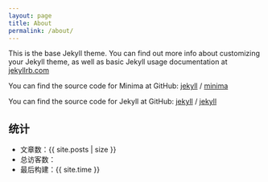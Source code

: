 ```yaml
---
layout: page
title: About
permalink: /about/
---
```


This is the base Jekyll theme. You can find out more info about customizing your Jekyll theme, as well as basic Jekyll usage documentation at [jekyllrb.com](https://jekyllrb.com/)

You can find the source code for Minima at GitHub:
[jekyll][jekyll-organization] /
[minima](https://github.com/jekyll/minima)

You can find the source code for Jekyll at GitHub:
[jekyll][jekyll-organization] /
[jekyll](https://github.com/jekyll/jekyll)


[jekyll-organization]: https://github.com/jekyll

## 统计

- 文章数：{{ site.posts | size }}
- <span id="busuanzi_container_site_uv">总访客数：<span id="busuanzi_value_site_uv"></span></span>
- 最后构建：{{ site.time }}
